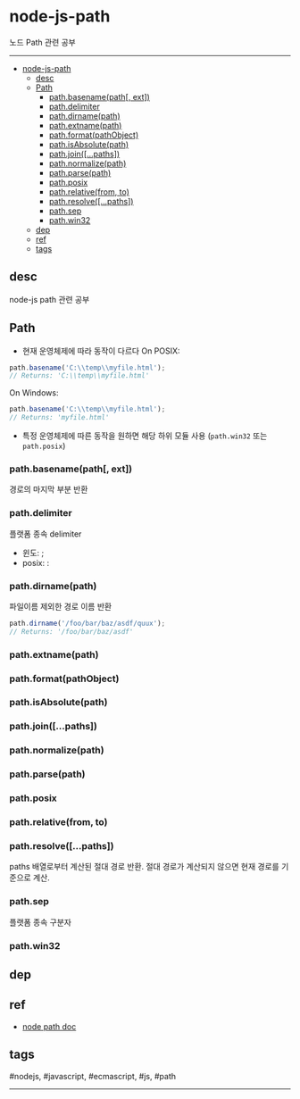 # node-js-path

노드 Path 관련 공부

----


- [node-js-path](#node-js-path)
  - [desc](#desc)
  - [Path](#path)
    - [path.basename(path[, ext])](#pathbasenamepath-ext)
    - [path.delimiter](#pathdelimiter)
    - [path.dirname(path)](#pathdirnamepath)
    - [path.extname(path)](#pathextnamepath)
    - [path.format(pathObject)](#pathformatpathobject)
    - [path.isAbsolute(path)](#pathisabsolutepath)
    - [path.join([...paths])](#pathjoinpaths)
    - [path.normalize(path)](#pathnormalizepath)
    - [path.parse(path)](#pathparsepath)
    - [path.posix](#pathposix)
    - [path.relative(from, to)](#pathrelativefrom-to)
    - [path.resolve([...paths])](#pathresolvepaths)
    - [path.sep](#pathsep)
    - [path.win32](#pathwin32)
  - [dep](#dep)
  - [ref](#ref)
  - [tags](#tags)

## desc

node-js path 관련 공부

## Path

- 현재 운영체제에 따라 동작이 다르다
On POSIX:
```js
path.basename('C:\\temp\\myfile.html');
// Returns: 'C:\\temp\\myfile.html'
```
On Windows:
```js
path.basename('C:\\temp\\myfile.html');
// Returns: 'myfile.html'
```

- 특정 운영체제에 따른 동작을 원하면 해당 하위 모듈 사용 (`path.win32` 또는 `path.posix`)

### path.basename(path[, ext])

경로의 마지막 부분 반환

### path.delimiter

플랫폼 종속 delimiter
- 윈도: ;
- posix: :

### path.dirname(path)

파일이름 제외한 경로 이름 반환

```js
path.dirname('/foo/bar/baz/asdf/quux');
// Returns: '/foo/bar/baz/asdf'
```

### path.extname(path)

### path.format(pathObject)

### path.isAbsolute(path)

### path.join([...paths])

### path.normalize(path)

### path.parse(path)

### path.posix

### path.relative(from, to)

### path.resolve([...paths])

paths 배열로부터 계산된 절대 경로 반환. 절대 경로가 계산되지 않으면 현재 경로를 기준으로 계산.

### path.sep

플랫폼 종속 구분자

### path.win32


## dep

## ref
  - [node path doc](https://nodejs.org/docs/latest-v10.x/api/path.html)

## tags
  \#nodejs, \#javascript, \#ecmascript, \#js, \#path



----

 
